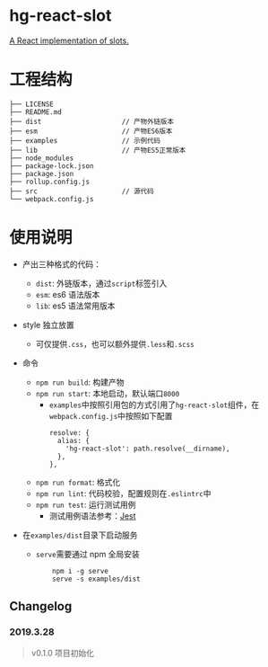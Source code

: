 # hg-react-slot

[A React implementation of slots.](https://hamger.github.io/hg-react-slot/)

# 工程结构

```
├── LICENSE
├── README.md
├── dist                    // 产物外链版本
├── esm                     // 产物ES6版本
├── examples                // 示例代码
├── lib                     // 产物ES5正常版本
├── node_modules
├── package-lock.json
├── package.json
├── rollup.config.js
├── src                     // 源代码
└── webpack.config.js
```

# 使用说明

- 产出三种格式的代码：

  - `dist`: 外链版本，通过`script`标签引入
  - `esm`: es6 语法版本
  - `lib`: es5 语法常用版本

- style 独立放置

  - 可仅提供`.css`，也可以额外提供`.less`和`.scss`

- 命令

  - `npm run build`: 构建产物
  - `npm run start`: 本地启动，默认端口`8000`
    - `examples`中按照引用包的方式引用了`hg-react-slot`组件，在`webpack.config.js`中按照如下配置
      ```
      resolve: {
        alias: {
          'hg-react-slot': path.resolve(__dirname),
        },
      },
      ```
  - `npm run format`: 格式化
  - `npm run lint`: 代码校验，配置规则在`.eslintrc`中
  - `npm run test`: 运行测试用例
    - 测试用例语法参考：[Jest](https://facebook.github.io/jest/)

- 在`examples/dist`目录下启动服务

  - `serve`需要通过 npm 全局安装
    ```
        npm i -g serve
        serve -s examples/dist
    ```

## Changelog

### 2019.3.28

> v0.1.0 项目初始化
